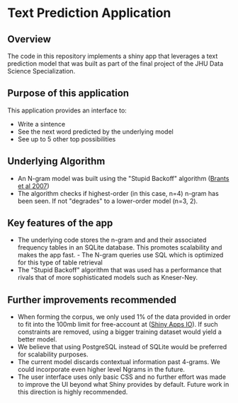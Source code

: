 # Text Prediction Application

## Overview
The code in this repository implements a shiny app that leverages a text prediction model that was built as part of the final project of the JHU Data Science Specialization.

## Purpose of this application

This application provides an interface to:
- Write a sintence
- See the next word predicted by the underlying model
- See up to 5 other top possibilities

## Underlying Algorithm

- An N-gram model was built using the "Stupid Backoff" algorithm ([Brants et al 2007](http://www.cs.columbia.edu/~smaskey/CS6998-0412/supportmaterial/langmodel_mapreduce.pdf))
- The algorithm checks if highest-order (in this case, n=4) n-gram has been seen. If not "degrades" to a lower-order model (n=3, 2).

## Key features of the app

- The underlying code stores the n-gram and and their associated frequency tables in an SQLite database. This promotes scalability and makes the app fast. - The N-gram queries use SQL which is optimized for this type of table retrieval
- The "Stupid Backoff" algorithm that was used has a performance that rivals that of more sophisticated models such as Kneser-Ney.

## Further improvements recommended

- When forming the corpus, we only used 1% of the data provided in order to fit into the 100mb limit for free-account at ([Shiny Apps IO](https://shinyapps.io/)). If such constraints are removed, using a bigger training dataset would yield a better model.
- We believe that using PostgreSQL instead of SQLite would be preferred for scalability purposes.
- The current model discards contextual information past 4-grams. We could incorporate even higher level Ngrams in the future.
- The user interface uses only basic CSS and no further effort was made to improve the UI beyond what Shiny provides by default. Future work in this direction is highly recommended.
